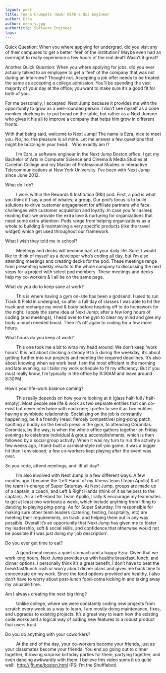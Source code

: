 ```yaml
---
layout: post
title: Tea & Crumpets (Q&A) With a NxJ Engineer
author: Ezra
author: ezra_v.jpg
authortitle: Software Engineer
tags: 
---
```


Quick Question: When you where applying for undergrad, did you visit any of their campuses to get a better ‘feel’ of the institution? Maybe even had an overnight to really experience a few hours of the real deal? Wasn’t it great?

Another Quick Question: When you where applying for jobs, did you ever actually talked to an employee to get a ‘feel’ of the company that was not during an interview? Thought not.
Accepting a job offer needs to be treated the same as accepting a college admission. You’ll be spending the vast majority of your day at the office; you want to make sure it’s a good fit for both of you.

For me personally, I accepted  Next Jump because it provides me with the opportunity to grow as a well-rounded person. I don’t see myself as a code monkey clocking in  to put bread on the table, but rather as a Next Jumper who gives it his all to improve a company that helps him grow in different fronts.

With that being said, welcome to Next Jump! The name is Ezra, nice to meet you. No, no, the pleasure is all mine. Let me answer a few questions that might be buzzing in your head.
 
Who exactly am I?

         I’m Ezra, a software engineer in the Next Jump Boston office. I got my Bachelor of Arts in Computer Science and Cinema & Media Studies at Carleton College and my Master of Professional Studies in Interactive Telecommunications at New York University. I’ve been with Next Jump since June 2012.

What do I do?

         I work within the Rewards & Institution (R&I) pod. First, a pod is what you think if I say a pod of whales; a group. Our pod’s focus is to build solutions to drive customer engagement for affiliate partners who face challenges with customer acquisition and loyalty. In case you fell asleep reading that: we provide the extra love & nurturing for organizations that need some extra attention. Pods range from helping organizations as a whole to building & maintaining a very specific products (like the travel widget) which get used throughout our framework.

What I wish they told me in school?

         Meetings and decks will become part of your daily life. Sure, I would like to think of myself as a developer who’s coding all day, but I’m also attending meetings and creating decks for the pod. These meetings range from presenting weekly results to the whole company to discussing the next steps for a project with select pod members. These meetings and decks help my co-workers & I all be on the same page.

What do you do to keep sane at work?

         This is where having a gym on-site has been a godsend. I used to run Track & Field in undergrad, so after a full day of classes I was able to hit the track and recharge my mind & body before heading off to do homework for the night. I apply the same idea at Next Jump; after a few long hours of coding (and meetings), I head over to the gym to clear my mind and give my body a much needed boost. Then it’s off again to coding for a few more hours.

What hours do you keep at work?

         This one took me a bit to wrap my head around: We don’t keep ‘work hours’. It is not about clocking a steady 9 to 5 during the weekday, it’s about getting further into our projects and meeting the required deadlines. It’s also about knowing when we work best. I am the most efficient in the morning and late evening, so I tailor my work schedule to fit my efficiency. But if you must really know, I’m typically in the office by 9:30AM and leave around 8:30PM.

How’s your life-work balance coming?

         This really depends on how you’re looking at it (glass half-full / half-empty). Most people see life & work as two separate entities that can co-exist but never intertwine with each one; I prefer to see it as two entities having a symbiotic relationship. Socializing on the job is constantly happening, be it a friendly (read: fiercely competitive) ping-pong patch, spotting a buddy on the bench press in the gym, to attending Coronitas. Coronitas, by the way, is when the whole office gathers together on Friday evenings to celebrate individual & group accomplishments, which is then followed by a social group activity. When it was my turn to run the activity a few weeks ago, I hand-built a carnival-style roll-pin game. It was a bigger hit than I envisioned; a few co-workers kept playing after the event was over.

So you code, attend meetings, and lift all day?

         I’m also involved with Next Jump in a few different ways. A few months ago I became the ‘Left Hand’ of my fitness team (Team Apollo) & of the team in-charge of Super Saturday. At Next Jump, groups are made up of a captain, a coach, and Left & Right Hands (think of it as helpers to the captain). As a Left-Hand for Team Apollo, I rally & encourage my teammates to get at least two workouts a week, which include anything from lifting to dancing to playing ping-pong. As for Super Saturday, I’m responsible for making sure other team leaders (catering, testing, hospitality, etc) are meeting their requirements, on track, and helping them out in any way possible. Overall it’s an opportunity that Next Jump has given me to foster my leadership, soft & social skills, and confidence that otherwise would not be possible if I was just doing my ‘job description’. 

Do you ever get time to eat?

         A good meal means a quiet stomach and a happy Ezra. Given that we work long hours, Next Jump provides us with healthy breakfast, lunch, and dinner options. I personally think it’s a great benefit; I don’t have to beat the breakfast/lunch rush or worry about dinner plans and gives me back time to concentrate on my work. Since the food options provided are healthy, I also don’t have to worry about post-lunch food-coma kicking in and taking away my valuable time.

Am I always creating the next big thing?

         Unlike college, where we were constantly coding new projects from scratch every week as a way to learn, I am mostly doing maintenance, fixes, and upgrades to existing projects. It’s a great way to learn how the existing code works and a logical way of adding new features to a robust product that users trust.

Do you do anything with your coworkers?

         At the end of the day, your co-workers become your friends, just as your classmates become your friends. You end up going out to dinner together, throwing surprise birthday parties for them, partying together, and even dancing awkwardly with them. I believe this video sums it up quite well:  http://jfh.me/boston.html (PS: I’m the Shufflebot)
